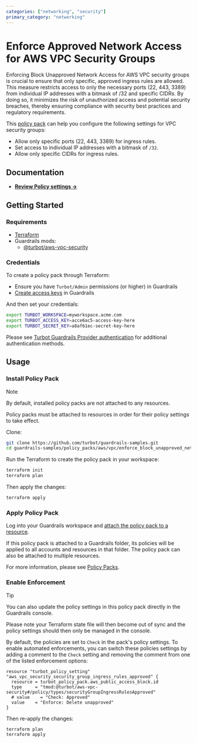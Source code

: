 ```yaml
---
categories: ["networking", "security"]
primary_category: "networking"
---
```


# Enforce Approved Network Access for AWS VPC Security Groups

Enforcing Block Unapproved Network Access for AWS VPC security groups is crucial to ensure that only specific, approved ingress rules are allowed. This measure restricts access to only the necessary ports (22, 443, 3389) from individual IP addresses with a bitmask of /32 and specific CIDRs. By doing so, it minimizes the risk of unauthorized access and potential security breaches, thereby ensuring compliance with security best practices and regulatory requirements.

This [policy pack](https://turbot.com/guardrails/docs/concepts/policy-packs) can help you configure the following settings for VPC security groups:

- Allow only specific ports (22, 443, 3389) for ingress rules.
- Set access to individual IP addresses with a bitmask of `/32`.
- Allow only specific CIDRs for ingress rules.

## Documentation

- **[Review Policy settings →](https://hub.guardrails.turbot.com/policy-packs/aws_vpc_enforce_block_unapproved_network_access_for_security_groups/settings)**

## Getting Started

### Requirements

- [Terraform](https://developer.hashicorp.com/terraform/install)
- Guardrails mods:
  - [@turbot/aws-vpc-security](https://hub.guardrails.turbot.com/mods/aws/mods/aws-vpc-security)

### Credentials

To create a policy pack through Terraform:

- Ensure you have `Turbot/Admin` permissions (or higher) in Guardrails
- [Create access keys](https://turbot.com/guardrails/docs/guides/iam/access-keys#generate-a-new-guardrails-api-access-key) in Guardrails

And then set your credentials:

```sh
export TURBOT_WORKSPACE=myworkspace.acme.com
export TURBOT_ACCESS_KEY=acce6ac5-access-key-here
export TURBOT_SECRET_KEY=a8af61ec-secret-key-here
```

Please see [Turbot Guardrails Provider authentication](https://registry.terraform.io/providers/turbot/turbot/latest/docs#authentication) for additional authentication methods.

## Usage

### Install Policy Pack

> [!NOTE]
> By default, installed policy packs are not attached to any resources.
>
> Policy packs must be attached to resources in order for their policy settings to take effect.

Clone:

```sh
git clone https://github.com/turbot/guardrails-samples.git
cd guardrails-samples/policy_packs/aws/vpc/enforce_block_unapproved_network_access_for_security_groups
```

Run the Terraform to create the policy pack in your workspace:

```sh
terraform init
terraform plan
```

Then apply the changes:

```sh
terraform apply
```

### Apply Policy Pack

Log into your Guardrails workspace and [attach the policy pack to a resource](https://turbot.com/guardrails/docs/guides/policy-packs#attach-a-policy-pack-to-a-resource).

If this policy pack is attached to a Guardrails folder, its policies will be applied to all accounts and resources in that folder. The policy pack can also be attached to multiple resources.

For more information, please see [Policy Packs](https://turbot.com/guardrails/docs/concepts/policy-packs).

### Enable Enforcement

> [!TIP]
> You can also update the policy settings in this policy pack directly in the Guardrails console.
>
> Please note your Terraform state file will then become out of sync and the policy settings should then only be managed in the console.

By default, the policies are set to `Check` in the pack's policy settings. To enable automated enforcements, you can switch these policies settings by adding a comment to the `Check` setting and removing the comment from one of the listed enforcement options:

```hcl
resource "turbot_policy_setting" "aws_vpc_security_security_group_ingress_rules_approved" {
  resource = turbot_policy_pack.aws_public_access_block.id
  type     = "tmod:@turbot/aws-vpc-security#/policy/types/securityGroupIngressRulesApproved"
  # value    = "Check: Approved"
  value    = "Enforce: Delete unapproved"
}
```

Then re-apply the changes:

```sh
terraform plan
terraform apply
```
